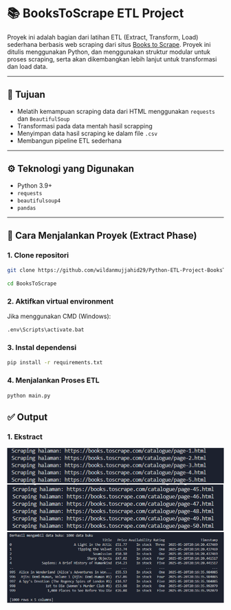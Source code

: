# 📚 BooksToScrape ETL Project

Proyek ini adalah bagian dari latihan ETL (Extract, Transform, Load) sederhana berbasis web scraping dari situs [Books to Scrape](https://books.toscrape.com). Proyek ini ditulis menggunakan Python, dan menggunakan struktur modular untuk proses scraping, serta akan dikembangkan lebih lanjut untuk transformasi dan load data.

---

## 🚀 Tujuan

- Melatih kemampuan scraping data dari HTML menggunakan `requests` dan `BeautifulSoup`
- Transformasi pada data mentah hasil scrapping
- Menyimpan data hasil scraping ke dalam file `.csv`
- Membangun pipeline ETL sederhana

---

## ⚙️ Teknologi yang Digunakan

- Python 3.9+
- `requests`
- `beautifulsoup4`
- `pandas`

---

## 🧪 Cara Menjalankan Proyek (Extract Phase)

### 1. Clone repositori
```bash
git clone https://github.com/wildanmujjahid29/Python-ETL-Project-BooksToScrape
```
```bash
cd BooksToScrape
```
### 2. Aktifkan virtual environment
Jika menggunakan CMD (Windows):
```bash
.env\Scripts\activate.bat
```

### 3. Instal dependensi
```bash
pip install -r requirements.txt
```
### 4. Menjalankan Proses ETL
```bash
python main.py
```

## ✅ Output

### 1. Ekstract
![page](images/page1.png "Judul opsional")
![page](images/page2.png "Judul opsional")
![extract](images/extract.png "Judul opsional")
